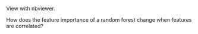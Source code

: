 View with nbviewer.

How does the feature importance of a random forest change when features are correlated?
